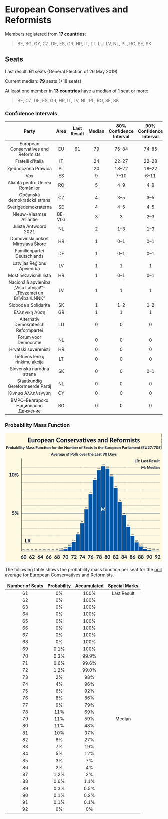 # European Conservatives and Reformists

Members registered from **17 countries**:

> BE, BG, CY, CZ, DE, ES, GR, HR, IT, LT, LU, LV, NL, PL, RO, SE, SK

## Seats

Last result: **61** seats (General Election of 26 May 2019)

Current median: **79** seats (+18 seats)

At least one member in **13 countries** have a median of 1 seat or more:

> BE, CZ, DE, ES, GR, HR, IT, LV, NL, PL, RO, SE, SK

### Confidence Intervals

| Party | Area | Last Result | Median | 80% Confidence Interval | 90% Confidence Interval | 95% Confidence Interval | 99% Confidence Interval |
|:-----:|:----:|:-----------:|:------:|:-----------------------:|:-----------------------:|:-----------------------:|:-----------------------:|
| European Conservatives and Reformists | EU | 61 | 79 | 75–84 | 74–85 | 73–86 | 71–88 |
| Fratelli d’Italia | IT | | 24 | 22–27 | 22–28 | 21–28 | 21–29 |
| Zjednoczona Prawica | PL | | 20 | 18–22 | 18–22 | 18–22 | 17–23 |
| Vox | ES | | 9 | 7–10 | 6–11 | 6–11 | 6–12 |
| Alianța pentru Unirea Românilor | RO | | 5 | 4–9 | 4–9 | 3–9 | 3–10 |
| Občanská demokratická strana | CZ | | 4 | 3–5 | 3–5 | 3–6 | 3–6 |
| Sverigedemokraterna | SE | | 4 | 4–5 | 4–5 | 4–5 | 4–5 |
| Nieuw-Vlaamse Alliantie | BE-VLG | | 3 | 3 | 2–3 | 2–3 | 2–3 |
| Juiste Antwoord 2021 | NL | | 2 | 1–3 | 1–3 | 1–4 | 1–4 |
| Domovinski pokret Miroslava Škore | HR | | 1 | 0–1 | 0–1 | 0–1 | 0–1 |
| Familienpartei Deutschlands | DE | | 1 | 0–1 | 0–1 | 0–1 | 0–1 |
| Latvijas Reģionu Apvienība | LV | | 1 | 1 | 1 | 1 | 1 |
| Most nezavisnih lista | HR | | 1 | 0–1 | 0–1 | 0–2 | 0–2 |
| Nacionālā apvienība „Visu Latvijai!”–„Tēvzemei un Brīvībai/LNNK” | LV | | 1 | 1 | 1 | 1 | 1 |
| Sloboda a Solidarita | SK | | 1 | 1–2 | 1–2 | 1–2 | 1–2 |
| Ελληνική Λύση | GR | | 1 | 1 | 1 | 0–1 | 0–2 |
| Alternativ Demokratesch Reformpartei | LU | | 0 | 0 | 0 | 0 | 0 |
| Forum voor Democratie | NL | | 0 | 0 | 0 | 0 | 0–1 |
| Hrvatski suverenisti | HR | | 0 | 0 | 0 | 0 | 0 |
| Lietuvos lenkų rinkimų akcija | LT | | 0 | 0 | 0 | 0 | 0 |
| Slovenská národná strana | SK | | 0 | 0 | 0–1 | 0–1 | 0–1 |
| Staatkundig Gereformeerde Partij | NL | | 0 | 0 | 0 | 0 | 0–1 |
| Κίνημα Αλληλεγγύη | CY | | 0 | 0 | 0 | 0 | 0 |
| ВМРО–Българско Национално Движение | BG | | 0 | 0 | 0 | 0 | 0 |

### Probability Mass Function

![Graph with seats probability mass function not yet produced](average-2022-11-30-seats-pmf-europeanconservativesandreformists.png "Seats Probability Mass Function")

The following table shows the probability mass function per seat for the [poll average](average-2022-11-30.html) for European Conservatives and Reformists.

| Number of Seats | Probability | Accumulated | Special Marks |
|:---------------:|:-----------:|:-----------:|:-------------:|
| 61 | 0% | 100% | Last Result |
| 62 | 0% | 100% |  |
| 63 | 0% | 100% |  |
| 64 | 0% | 100% |  |
| 65 | 0% | 100% |  |
| 66 | 0% | 100% |  |
| 67 | 0% | 100% |  |
| 68 | 0% | 100% |  |
| 69 | 0.1% | 100% |  |
| 70 | 0.3% | 99.9% |  |
| 71 | 0.6% | 99.6% |  |
| 72 | 1.2% | 99.0% |  |
| 73 | 2% | 98% |  |
| 74 | 4% | 96% |  |
| 75 | 6% | 92% |  |
| 76 | 8% | 86% |  |
| 77 | 9% | 79% |  |
| 78 | 11% | 69% |  |
| 79 | 11% | 59% | Median |
| 80 | 11% | 48% |  |
| 81 | 10% | 37% |  |
| 82 | 8% | 27% |  |
| 83 | 7% | 19% |  |
| 84 | 5% | 12% |  |
| 85 | 3% | 7% |  |
| 86 | 2% | 4% |  |
| 87 | 1.2% | 2% |  |
| 88 | 0.6% | 1.1% |  |
| 89 | 0.3% | 0.5% |  |
| 90 | 0.1% | 0.2% |  |
| 91 | 0.1% | 0.1% |  |
| 92 | 0% | 0% |  |



